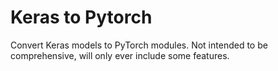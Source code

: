 # Keras to Pytorch
Convert Keras models to PyTorch modules. Not intended to be comprehensive, will only ever include some features.

